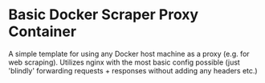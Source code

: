 # Basic Docker Scraper Proxy Container
A simple template for using any Docker host machine as a proxy (e.g. for web scraping). Utilizes nginx with the most basic config possible (just 'blindly' forwarding requests + responses without adding any headers etc.)

